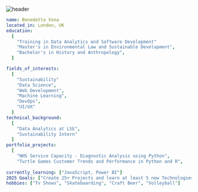 ![header](https://capsule-render.vercel.app/api?type=venom&height=300&color=0:00BA2D,100:003193&text=Hi%20there!%20I'm%20Benedetta%20-nl-%20and%20this%20is%20my%20Data%20Analyst%20Portfolio&fontColor=B2BEB5&fontSize=21)

```yaml
name: Benedetta Vona
located_in: London, UK
education:
  [
    "Training in Data Analytics and Software Development"
    "Master's in Environmental Law and Sustainable Development",
    "Bachelor's in History and Anthropology",
  ]

fields_of_interests:
  [
    "Sustainability"
    "Data Science",
    "Web Development",
    "Machine Learning",
    "DevOps",
    "UI/UX"
  ]
technical_background:
  [
    "Data Analytics at LSE",
    "Sustainability Intern"
  ]
portfolio_projects:
  [
    "NHS Service Capacity - Diagnostic Analysis using Python",
    "Turtle Games Customer Trends and Performance in Python and R",
  
currently_learning: ["JavaScript, Power BI"]
2025 Goals: ["Create 25+ Projects and learn at least 5 new Technologies."]
hobbies: ["Tv Shows", "Skateboarding", "Craft Beer", "Volleyball"]
```
